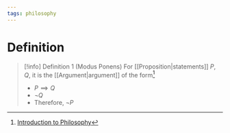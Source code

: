 ```yaml
---
tags: philosophy
---
```


# Definition

> [!info] Definition 1 (Modus Ponens)
> For [[Proposition|statements]] $P, Q$, it is the [[Argument|argument]] of the form[^1]
> - $P \implies Q$
> - $\neg Q$
> - Therefore, $\neg P$

[^1]: [Introduction to Philosophy](zotero://open-pdf/library/items/M84L5RRJ?page=161)